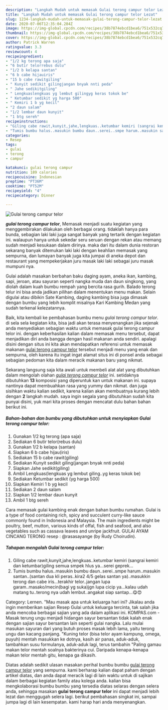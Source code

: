 ```yaml
---
description: "Langkah Mudah untuk memasak Gulai terong campur telor Lezat"
title: "Langkah Mudah untuk memasak Gulai terong campur telor Lezat"
slug: 1234-langkah-mudah-untuk-memasak-gulai-terong-campur-telor-lezat
date: 2020-07-06T12:35:04.284Z
image: https://img-global.cpcdn.com/recipes/38b7874ebcd1bea6/751x532cq70/gulai-terong-campur-telor-foto-resep-utama.jpg
thumbnail: https://img-global.cpcdn.com/recipes/38b7874ebcd1bea6/751x532cq70/gulai-terong-campur-telor-foto-resep-utama.jpg
cover: https://img-global.cpcdn.com/recipes/38b7874ebcd1bea6/751x532cq70/gulai-terong-campur-telor-foto-resep-utama.jpg
author: Patrick Warren
ratingvalue: 3.3
reviewcount: 4
recipeingredient:
- "1/2 kg terong apa saja"
- "6 butir telorrebus dulu"
- "1/2 b kelapa santan"
- "6 b cabe hijauiris"
- "15 b cabe rawitgiling"
- " Kunyit sedikit gilingjangan bnyak nnti peda"
- " Jahe sedikitgiling"
- " Lengkuaslengkuas yg lembut gilingyg keras tokok be"
- " Ketumbar sedikit yg harga 500"
- " Kemiri 1 b yg kecil"
- "2 daun salam"
- "1/2 lembar daun kunyit"
- "1 btg sereh"
recipeinstructions:
- "Giling cabe rawit,kunyit,jahe,lengkuas..ketumbar kemiri (sangrai kemiri dan ketumbar)giling semua smpek hlus ya...serei geprek..."
- "Tumis bumbu halus..masukin bumbu daun..serei..smpe harum..masukin santan..(santan dua kli peras..kira2 4/5 gelas santan ya)..masukkin terong dan cabe iris...terakhir telor..jangan lupa garam..masako/mecin(bagi yg suka)jgn lupa cicip ya...kalau udah matang tu..terong nya udah lembut..angakat siap santap...😋😍"
categories:
- Resep
tags:
- gulai
- terong
- campur

katakunci: gulai terong campur 
nutrition: 189 calories
recipecuisine: Indonesian
preptime: "PT36M"
cooktime: "PT52M"
recipeyield: "4"
recipecategory: Dinner

---
```



![Gulai terong campur telor](https://img-global.cpcdn.com/recipes/38b7874ebcd1bea6/751x532cq70/gulai-terong-campur-telor-foto-resep-utama.jpg)

<b><i>gulai terong campur telor</i></b>, Memasak menjadi suatu kegiatan yang menggembirakan dilakukan oleh berbagai orang. tidaklah hanya para bunda, sebagian laki laki juga sangat banyak yang tertarik dengan kegiatan ini. walaupun hanya untuk sekedar seru seruan dengan rekan atau memang sudah menjadi kesukaan dalam dirinya. maka dari itu dalam dunia restoran sekarang banyak ditemukan laki laki dengan keahlian memasak yang sempurna, dan lumayan banyak juga kita jumpai di aneka depot dan restaurant yang mempekerjakan juru masak laki laki sebagai juru masak mumpuni nya.

Gulai adalah masakan berbahan baku daging ayam, aneka ikan, kambing, sapi, jeroan, atau sayuran seperti nangka muda dan daun singkong, yang diolah dalam kuah bumbu rempah yang bercita rasa gurih. Balado terong telur ini bisa anda jadikan pilihan dalam menentukan menu makan. Selain digulai atau dibikin Sate Kambing, daging kambing bisa juga dimasak dengan bumbu yang lebih komplit misalnya Kari Kambing Medan yang sudah terkenal kelezatannya.

Baik, kita kembali ke pembahasan bumbu menu <i>gulai terong campur telor</i>. di sela sela kegiatan kita, bisa jadi akan terasa menyenangkan jika sejenak anda menyediakan sebagian waktu untuk memasak gulai terong campur telor ini. dengan keberhasilan kalian dalam memasak menu tersebut, dapat menjadikan diri anda bangga dengan hasil makanan anda sendiri. apalagi disini dengan situs ini kita akan mendapatkan referensi untuk memasak makanan <u>gulai terong campur telor</u> tersebut menjadi menu yang enak dan sempurna, oleh karena itu ingat ingat alamat situs ini di ponsel anda sebagai sebagian pedoman kita dalam meracik makanan baru yang nikmat.


Sekarang langsung saja kita awali untuk membeli alat alat yang dibutuhkan dalam mengolah olahan <u><i>gulai terong campur telor</i></u> ini. setidaknya dibutuhkan <b>13</b> komposisi yang diperuntuk kan untuk makanan ini. supaya nantinya dapat membuahkan rasa yang yummy dan nikmat. dan juga sisihkan waktu kalian sedikit, karena kalian akan membuatnya kurang lebih dengan <b>2</b> langkah mudah. saya ingin segala yang dibutuhkan sudah kita punyai disini, yuk mari kita proses dengan mencatat dulu bahan bahan berikut ini.

<!--inarticleads1-->

##### Bahan-bahan dan bumbu yang dibutuhkan untuk menyiapkan Gulai terong campur telor:

1. Gunakan 1/2 kg terong (apa saja)
1. Sediakan 6 butir telor(rebus dulu)
1. Gunakan 1/2 b kelapa (santan)
1. Siapkan 6 b cabe hijau(iris)
1. Sediakan 15 b cabe rawit(giling)
1. Sediakan  Kunyit sedikit giling(jangan bnyak nnti peda)
1. Siapkan  Jahe sedikit(giling)
1. Ambil  Lengkuas(lengkuas yg lembut giling..yg keras tokok be)
1. Sediakan  Ketumbar sedikit (yg harga 500)
1. Siapkan  Kemiri 1 b yg kecil
1. Sediakan 2 daun salam
1. Siapkan 1/2 lembar daun kunyit
1. Ambil 1 btg sereh


Cara memasak gulai kambing enak dengan bahan bumbu rumahan. Gulai is a type of food containing rich, spicy and succulent curry-like sauce commonly found in Indonesia and Malaysia. The main ingredients might be poultry, beef, mutton, various kinds of offal, fish and seafood, and also vegetables such as cassava leaves and unripe jackfruit. GULAI AYAM CINCANG TERONG resep : @rasasayange (by Rudy Choirudin). 

<!--inarticleads2-->

##### Tahapan mengolah Gulai terong campur telor:

1. Giling cabe rawit,kunyit,jahe,lengkuas..ketumbar kemiri (sangrai kemiri dan ketumbar)giling semua smpek hlus ya...serei geprek...
1. Tumis bumbu halus..masukin bumbu daun..serei..smpe harum..masukin santan..(santan dua kli peras..kira2 4/5 gelas santan ya)..masukkin terong dan cabe iris...terakhir telor..jangan lupa garam..masako/mecin(bagi yg suka)jgn lupa cicip ya...kalau udah matang tu..terong nya udah lembut..angakat siap santap...😋😍


Category: Lernen. &#34;Mau masak apa untuk keluarga hari ini? Jikalau anda ingin memberikan sajian Resep Gulai untuk keluarga tercinta, tak salah jika anda mencoba berbagai sajian yang ada dalam aplikasi ini. KOMPAS.com - Masak terung ungu menjadi hidangan sayur bersantan tidak kalah enak dengan sajian sayur bersantan lain seperti gulai nangka. Lalu mulai masukan sayuran dari yang butuh proses masak lebih lama, yaitu terong ungu dan kacang panjang. &#34;Kuning telor (bisa telor ayam kampung, omega, puyuh) mentah masukkan ke dotnya, kasih air panas, aduk-aduk, tambahkan susu formulanya, aduk-aduk lagi, terus tambahin &#34;Paling gamau makan telor mentah soalnya bakterinya cui. Daripada kenapa-kenapa makan telor mentah gitu, kenapa ga dikasih. 

Diatas adalah sedikit ulasan masakan perihal bumbu bumbu <u>gulai terong campur telor</u> yang sempurna. kami berharap kalian dapat paham dengan artikel diatas, dan anda dapat meracik lagi di lain waktu untuk di sajikan dalam berbagai kegiatan family atau kolega anda. kalian bisa mengkolaborasi bumbu bumbu yang tersedia diatas selaras dengan selera anda, sehingga masakan <b>gulai terong campur telor</b> ini dapat menjadi lebih lezat dan menggugah selera lagi. berikut pembahasan singkat ini, sampai jumpa lagi di lain kesempatan. kami harap hari anda menyenangkan.

